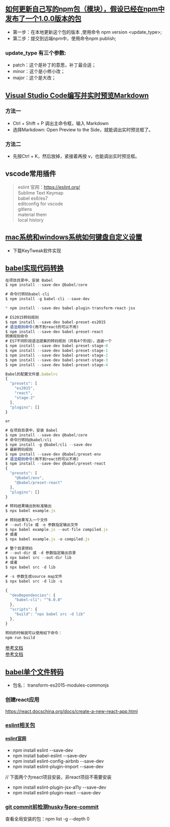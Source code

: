 ## [如何更新自己写的npm包（模块），假设已经在npm中发布了一个1.0.0版本的包](https://blog.csdn.net/cvper/article/details/79051048)

* 第一步：在本地更新这个包的版本  ,使用命令 npm version  <update_type>;
* 第二步：提交到远端npm中，使用命令npm publish;

### update_type 有三个参数:
* patch：这个是补丁的意思，补丁最合适；
* minor：这个是小修小改；
* major：这个是大改；

## [Visual Studio Code编写并实时预览Markdown](https://blog.csdn.net/supergao222/article/details/78596704)

### 方法一
* Ctrl + Shift + P 调出主命令框，输入 Markdown
* 选择Markdown: Open Preview to the Side，就能调出实时预览框了。
### 方法二
* 先按Ctrl + K，然后放掉，紧接着再按 v，也能调出实时预览框。

## vscode常用插件
 > eslint  官网：https://eslint.org/  
 > Sublime Text Keymap  
 > babel es6/es7  
 > editconfig for vscode  
 > gitlens  
 > material them  
 > local history  

## [mac系统和windows系统如何键盘自定义设置](https://www.jianshu.com/p/314a9a1439f4)

* 下载KeyTweak软件实现        

## [babel实现代码转换](https://www.cnblogs.com/ertingbo/p/9474197.html)

```js
在项目目录中，安装 Babel
$ npm install --save-dev @babel/core

```

```js
# 命令行转码babel-cli
$ npm install -g babel-cli --save-dev

* npm install --save-dev babel-plugin-transform-react-jsx 

# ES2015转码规则
$ npm install --save-dev babel-preset-es2015
# 语法规则命令(用不到react的可以不用)
$ npm install --save-dev babel-preset-react
转换规则命令
# ES7不同阶段语法提案的转码规则（共有4个阶段），选装一个
$ npm install --save-dev babel-preset-stage-0
$ npm install --save-dev babel-preset-stage-1
$ npm install --save-dev babel-preset-stage-2
$ npm install --save-dev babel-preset-stage-3
$ npm install --save-dev babel-preset-stage-4

```
```js
Babel的配置文件是.babelrc
{
  "presets": [
    "es2015",
    "react",
    "stage-2"
  ],
  "plugins": []
}

or

# 在项目目录中，安装 Babel
$ npm install --save-dev @babel/core
# 命令行转码@babel/cli
$ npm install -g @babel/cli --save-dev
# 最新转码规则
$ npm install --save-dev @babel/preset-env
# 语法规则命令(用不到react的可以不用)
$ npm install --save-dev @babel/preset-react
{
  "presets": [
    "@babel/env",
    "@babel/preset-react"
  ],
  "plugins": []
}
```

```js
# 转码结果输出到标准输出
$ npx babel example.js

# 转码结果写入一个文件
# --out-file 或 -o 参数指定输出文件
$ npx babel example.js --out-file compiled.js
# 或者
$ npx babel example.js -o compiled.js

# 整个目录转码
# --out-dir 或 -d 参数指定输出目录
$ npx babel src --out-dir lib
# 或者
$ npx babel src -d lib

# -s 参数生成source map文件
$ npx babel src -d lib -s
```

```js
{
  "devDependencies": {
    "babel-cli": "^6.0.0"
  },
  "scripts": {
    "build": "npx babel src -d lib"
  },
}
```
```js
转码的时候就可以使用如下命令：
npm run build
```
[参考文档](https://www.cnblogs.com/zuoan-oopp/p/6484597.html)  
[参考文档](http://es6.ruanyifeng.com/#docs/intro)


## [babel单个文件转码](https://segmentfault.com/q/1010000015213294?utm_source=tag-newest)

* 包名： transform-es2015-modules-commonjs

### 创建react应用
https://react.docschina.org/docs/create-a-new-react-app.html

### [eslint相关包](https://www.jianshu.com/p/39e8aad781ed)

#### [eslint官网](http://eslint.cn/docs/user-guide/configuring#disabling-rules-with-inline-comments)

* npm install eslint --save-dev  
* npm install babel-eslint --save-dev
* npm install eslint-config-airbnb --save-dev
* npm install eslint-plugin-import --save-dev

// 下面两个为react项目安装，非react项目不需要安装
* npm install eslint-plugin-jsx-a11y --save-dev
* npm install eslint-plugin-react --save-dev

### [git commit前检测husky与pre-commit](https://www.jianshu.com/p/f0d31f92bfab)

查看全局安装的包：npm list -g --depth 0
